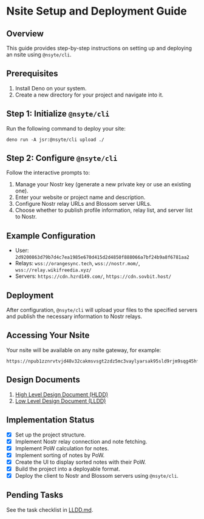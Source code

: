 # Nsite Setup and Deployment Guide

## Overview
This guide provides step-by-step instructions on setting up and deploying an nsite using `@nsyte/cli`.

## Prerequisites
1. Install Deno on your system.
2. Create a new directory for your project and navigate into it.

## Step 1: Initialize `@nsyte/cli`
Run the following command to deploy your site:
```
deno run -A jsr:@nsyte/cli upload ./
```

## Step 2: Configure `@nsyte/cli`
Follow the interactive prompts to:
1. Manage your Nostr key (generate a new private key or use an existing one).
2. Enter your website or project name and description.
3. Configure Nostr relay URLs and Blossom server URLs.
4. Choose whether to publish profile information, relay list, and server list to Nostr.

## Example Configuration
- User: `2d9200863d79b7d4c7ea1985e670d415d2d4850f888066a7bf24b9a8f6781aa2`
- Relays: `wss://orangesync.tech`, `wss://nostr.mom/`, `wss://relay.wikifreedia.xyz/`
- Servers: `https://cdn.hzrd149.com/`, `https://cdn.sovbit.host/`

## Deployment
After configuration, `@nsyte/cli` will upload your files to the specified servers and publish the necessary information to Nostr relays.

## Accessing Your Nsite
Your nsite will be available on any nsite gateway, for example:
```
https://npub1zznrvtvjd48v32cakmsvsgt2zdz5mc3vaylyarsak95sld9rjm9sqg45hf.nsite.lol/
```

## Design Documents
1. [High Level Design Document (HLDD)](HLDD.md)
2. [Low Level Design Document (LLDD)](LLDD.md)

## Implementation Status
- [x] Set up the project structure.
- [x] Implement Nostr relay connection and note fetching.
- [x] Implement PoW calculation for notes.
- [x] Implement sorting of notes by PoW.
- [x] Create the UI to display sorted notes with their PoW.
- [x] Build the project into a deployable format.
- [x] Deploy the client to Nostr and Blossom servers using `@nsyte/cli`.

## Pending Tasks
See the task checklist in [LLDD.md](LLDD.md).